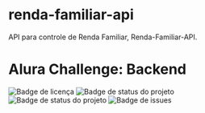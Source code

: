 # renda-familiar-api
API para controle de Renda Familiar, Renda-Familiar-API.

# Alura Challenge: Backend
![Badge de licença](https://img.shields.io/github/license/vieira-alexandre/alura-challenge-backend)
![Badge de status do projeto](http://img.shields.io/static/v1?label=status&message=em%20construção&color=orange)
![Badge de status do projeto](http://img.shields.io/static/v1?label=release%20date&message=janeiro%202022&color=informational)
![Badge de issues](https://img.shields.io/github/issues/vieira-alexandre/alura-challenge-backend)

